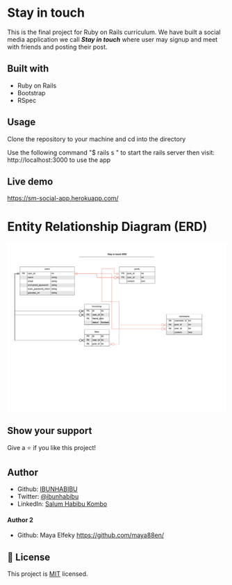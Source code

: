 # Stay in touch
This is the final project for Ruby on Rails curriculum.
We have built a social media application we call ***Stay in touch*** where user
may signup and meet with friends and posting their post.

## Built with 
* Ruby on Rails
* Bootstrap
* RSpec 

## Usage
Clone the repository to your machine and cd into the directory

Use the following command "$ rails s " to start the rails server then visit: http://localhost:3000 to use the app


## Live demo
https://sm-social-app.herokuapp.com/

# Entity Relationship Diagram (ERD)

![screenshot](https://github.com/IBUNHABIBU/ror-social-scaffold/blob/Milestone-1/docs/ERD.jpeg)


## Show your support

Give a :star: if you like this project!

## Author
* Github: [IBUNHABIBU](https://github.com/IBUNHABIBU)
* Twitter: [@ibunhabibu](https://twitter.com/Ibunhabibu)
* LinkedIn: [Salum Habibu Kombo](https://www.linkedin.com/in/salum-habibu/)

#### Author 2 
* Github: Maya Elfeky https://github.com/maya88en/


## 📝 License

This project is [MIT](https://opensource.org/licenses/MIT) licensed.

